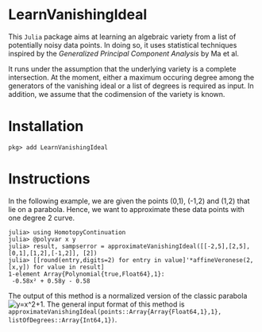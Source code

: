 # LearnVanishingIdeal
 
This `Julia` package aims at learning an algebraic variety from a list of potentially noisy data points. In doing so, it uses statistical techniques inspired by the *Generalized Principal Component Analysis* by Ma et al. 

It runs under the assumption that the underlying variety is a complete intersection. At the moment, either a maximum occuring degree among the generators of the vanishing ideal or a list of degrees is required as input. In addition, we assume that the codimension of the variety is known. 

# Installation

```
pkg> add LearnVanishingIdeal
```

# Instructions

In the following example, we are given the points (0,1), (-1,2) and (1,2) that lie on a parabola. Hence, we want to approximate these data points with one degree 2 curve. 

```
julia> using HomotopyContinuation
julia> @polyvar x y
julia> result, sampserror = approximateVanishingIdeal([[-2,5],[2,5],[0,1],[1,2],[-1,2]], [2])
julia> [[round(entry,digits=2) for entry in value]'*affineVeronese(2,[x,y]) for value in result]
1-element Array{Polynomial{true,Float64},1}:
 -0.58x² + 0.58y - 0.58
```

The output of this method is a normalized version of the classic parabola ![ y=x^2+1](https://latex.codecogs.com/svg.latex?y=x^2+1). The general input format of this method is `approximateVanishingIdeal(points::Array{Array{Float64,1},1}, listOfDegrees::Array{Int64,1})`.
